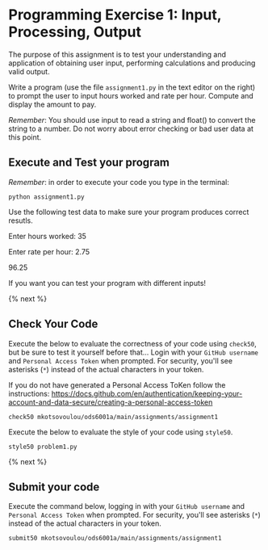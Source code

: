 # Programming Exercise 1: Input, Processing, Output

The purpose of this assignment is to test your understanding and application of obtaining user input, performing calculations and producing valid output.

Write a program (use the file `assignment1.py` in the text editor on the right) to prompt the user to input hours worked and rate per hour. Compute and display the amount to pay. 


*Remember*: You should use input to read a string and float() to convert the string to a number. Do not worry about error checking or bad user data at this point.

## Execute and Test your program 

*Remember*: in order to execute your code you type in the terminal:
```
python assignment1.py
```

Use the following test data to make sure your program produces correct resutls.

Enter hours worked: 35

Enter rate per hour: 2.75

96.25

If you want you can test your program with different inputs!

{% next %}

## Check Your Code

Execute the below to evaluate the correctness of your code using `check50`, but be sure to test it yourself before that...
Login with your `GitHub username` and `Personal Access Token` when prompted. For security, you'll see asterisks (`*`) instead of the actual characters in your token. 

If you do not have generated a Personal Access ToKen follow the instructions: 
https://docs.github.com/en/authentication/keeping-your-account-and-data-secure/creating-a-personal-access-token

```
check50 mkotsovoulou/ods6001a/main/assignments/assignment1
```

Execute the below to evaluate the style of your code using `style50`.

```
style50 problem1.py
```

{% next %}

## Submit your code

Execute the command below, logging in with your `GitHub username` and `Personal Access Token` when prompted. For security, you'll see asterisks (`*`) instead of the actual characters in your token. 

```
submit50 mkotsovoulou/ods6001a/main/assignments/assignment1
```

